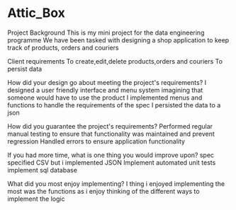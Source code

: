 # Attic_Box


Project Background
This is my mini project for the data engineering programme
We have been tasked with designing a shop application to keep track of products, orders and couriers


Client requirements
To create,edit,delete products,orders and couriers
To persist data


How did your design go about meeting the project's requirements?
I designed a user friendly interface and menu system imagining that someone would have to use the product
I implemented menus and functions to handle the requirements of the spec
I persisted the data to a json 


How did you guarantee the project's requirements?
Performed regular manual testing to ensure that functionality was maintained and prevent regression
Handled errors to ensure application functionality


If you had more time, what is one thing you would improve upon?
spec specified CSV but i implemented JSON
Implement automated unit tests
implement sql database 


What did you most enjoy implementing?
I thing i enjoyed implementing the most was the functions as i enjoy thinking of the different ways to implement the logic
